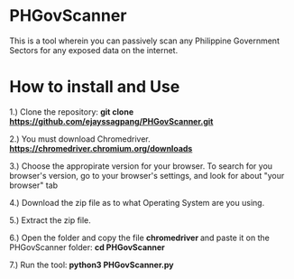 # PHGovScanner
This is a tool wherein you can passively scan any Philippine Government Sectors for any exposed data on the internet.


# How to install and Use

1.) Clone the repository: <b> git clone https://github.com/ejayssagpang/PHGovScanner.git </b>

2.) You must download Chromedriver. <b>https://chromedriver.chromium.org/downloads</b>

3.) Choose the appropirate version for your browser. To search for you browser's version, go to your browser's settings, and look for about "your browser" tab

4.) Download the zip file as to what Operating System are you using.

5.) Extract the zip file.

6.) Open the folder and copy the file <b> chromedriver </b> and paste it on the PHGovScanner folder: <b>cd PHGovScanner</b> 

7.) Run the tool:<b> python3 PHGovScanner.py</b> 

